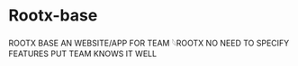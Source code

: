 # Rootx-base
ROOTX BASE AN WEBSITE/APP FOR TEAM 𓆩ROOTX
 NO NEED TO SPECIFY FEATURES PUT TEAM KNOWS IT WELL
